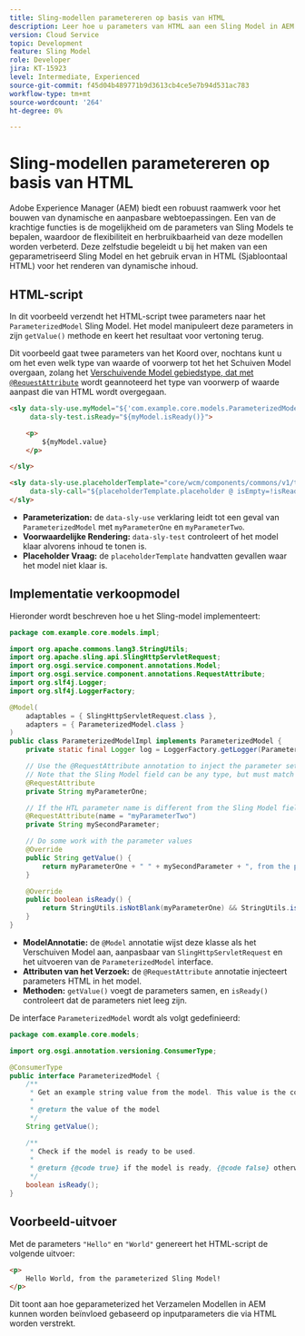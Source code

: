 ```yaml
---
title: Sling-modellen parametereren op basis van HTML
description: Leer hoe u parameters van HTML aan een Sling Model in AEM kunt doorgeven.
version: Cloud Service
topic: Development
feature: Sling Model
role: Developer
jira: KT-15923
level: Intermediate, Experienced
source-git-commit: f45d04b489771b9d3613cb4ce5e7b94d531ac783
workflow-type: tm+mt
source-wordcount: '264'
ht-degree: 0%

---
```



# Sling-modellen parametereren op basis van HTML

Adobe Experience Manager (AEM) biedt een robuust raamwerk voor het bouwen van dynamische en aanpasbare webtoepassingen. Een van de krachtige functies is de mogelijkheid om de parameters van Sling Models te bepalen, waardoor de flexibiliteit en herbruikbaarheid van deze modellen worden verbeterd. Deze zelfstudie begeleidt u bij het maken van een geparametriseerd Sling Model en het gebruik ervan in HTML (Sjabloontaal HTML) voor het renderen van dynamische inhoud.

## HTML-script

In dit voorbeeld verzendt het HTML-script twee parameters naar het `ParameterizedModel` Sling Model. Het model manipuleert deze parameters in zijn `getValue()` methode en keert het resultaat voor vertoning terug.

Dit voorbeeld gaat twee parameters van het Koord over, nochtans kunt u om het even welk type van waarde of voorwerp tot het het Schuiven Model overgaan, zolang het [ Verschuivende Model gebiedstype, dat met `@RequestAttribute`](#sling-model-implementation) wordt geannoteerd het type van voorwerp of waarde aanpast die van HTML wordt overgegaan.

```html
<sly data-sly-use.myModel="${'com.example.core.models.ParameterizedModel' @ myParameterOne='Hello', myParameterTwo='World'}"
     data-sly-test.isReady="${myModel.isReady()}">

    <p>
        ${myModel.value}
    </p>

</sly>

<sly data-sly-use.placeholderTemplate="core/wcm/components/commons/v1/templates.html"
     data-sly-call="${placeholderTemplate.placeholder @ isEmpty=!isReady}">
</sly>
```

- **Parameterization:** de `data-sly-use` verklaring leidt tot een geval van `ParameterizedModel` met `myParameterOne` en `myParameterTwo`.
- **Voorwaardelijke Rendering:** `data-sly-test` controleert of het model klaar alvorens inhoud te tonen is.
- **Placeholder Vraag:** de `placeholderTemplate` handvatten gevallen waar het model niet klaar is.

## Implementatie verkoopmodel

Hieronder wordt beschreven hoe u het Sling-model implementeert:

```java
package com.example.core.models.impl;

import org.apache.commons.lang3.StringUtils;
import org.apache.sling.api.SlingHttpServletRequest;
import org.osgi.service.component.annotations.Model;
import org.osgi.service.component.annotations.RequestAttribute;
import org.slf4j.Logger;
import org.slf4j.LoggerFactory;

@Model(
    adaptables = { SlingHttpServletRequest.class },
    adapters = { ParameterizedModel.class }
)
public class ParameterizedModelImpl implements ParameterizedModel {
    private static final Logger log = LoggerFactory.getLogger(ParameterizedModelImpl.class);

    // Use the @RequestAttribute annotation to inject the parameter set in the HTL.
    // Note that the Sling Model field can be any type, but must match the type of object or value passed from HTL.
    @RequestAttribute
    private String myParameterOne;

    // If the HTL parameter name is different from the Sling Model field name, use the name attribute to specify the HTL parameter name
    @RequestAttribute(name = "myParameterTwo")
    private String mySecondParameter;

    // Do some work with the parameter values
    @Override
    public String getValue() {
        return myParameterOne + " " + mySecondParameter + ", from the parameterized Sling Model!";
    }

    @Override
    public boolean isReady() {
        return StringUtils.isNotBlank(myParameterOne) && StringUtils.isNotBlank(mySecondParameter);
    }
}
```

- **ModelAnnotatie:** de `@Model` annotatie wijst deze klasse als het Verschuiven Model aan, aanpasbaar van `SlingHttpServletRequest` en het uitvoeren van de `ParameterizedModel` interface.
- **Attributen van het Verzoek:** de `@RequestAttribute` annotatie injecteert parameters HTML in het model.
- **Methoden:** `getValue()` voegt de parameters samen, en `isReady()` controleert dat de parameters niet leeg zijn.

De interface `ParameterizedModel` wordt als volgt gedefinieerd:

```java
package com.example.core.models;

import org.osgi.annotation.versioning.ConsumerType;

@ConsumerType
public interface ParameterizedModel {
    /**
     * Get an example string value from the model. This value is the concatenation of the two parameters.
     * 
     * @return the value of the model
     */
    String getValue();

    /**
     * Check if the model is ready to be used.
     *
     * @return {@code true} if the model is ready, {@code false} otherwise
     */
    boolean isReady();
}
```

## Voorbeeld-uitvoer

Met de parameters `"Hello"` en `"World"` genereert het HTML-script de volgende uitvoer:

```html
<p>
    Hello World, from the parameterized Sling Model!
</p>
```

Dit toont aan hoe geparameterized het Verzamelen Modellen in AEM kunnen worden beïnvloed gebaseerd op inputparameters die via HTML worden verstrekt.

